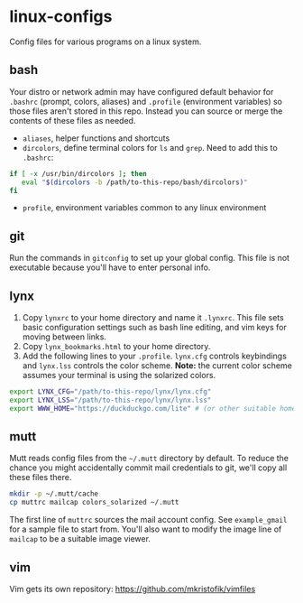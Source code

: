# linux-configs
Config files for various programs on a linux system.

## bash

Your distro or network admin may have configured default behavior for `.bashrc`
(prompt, colors, aliases) and `.profile` (environment variables) so those files
aren't stored in this repo.  Instead you can source or merge the contents of
these files as needed.

- `aliases`, helper functions and shortcuts
- `dircolors`, define terminal colors for `ls` and `grep`.  Need to add this to
  `.bashrc`:
```bash
if [ -x /usr/bin/dircolors ]; then
   eval "$(dircolors -b /path/to-this-repo/bash/dircolors)"
fi
```
- `profile`, environment variables common to any linux environment

## git

Run the commands in `gitconfig` to set up your global config. This file is not
executable because you'll have to enter personal info.

## lynx

1. Copy `lynxrc` to your home directory and name it `.lynxrc`. This file sets
   basic configuration settings such as bash line editing, and vim keys for
   moving between links.
1. Copy `lynx_bookmarks.html` to your home directory.
1. Add the following lines to your `.profile`. `lynx.cfg` controls
   keybindings and `lynx.lss` controls the color scheme. **Note:** the current
   color scheme assumes your terminal is using the solarized colors.
```bash
export LYNX_CFG="/path/to-this-repo/lynx/lynx.cfg"
export LYNX_LSS="/path/to-this-repo/lynx/lynx.lss"
export WWW_HOME="https://duckduckgo.com/lite" # (or other suitable home page)
```

## mutt

Mutt reads config files from the `~/.mutt` directory by default. To reduce the
chance you might accidentally commit mail credentials to git, we'll copy all
these files there.
```bash
mkdir -p ~/.mutt/cache
cp muttrc mailcap colors_solarized ~/.mutt
```
The first line of `muttrc` sources the mail account config. See `example_gmail`
for a sample file to start from. You'll also want to modify the image line of
`mailcap` to be a suitable image viewer.

## vim

Vim gets its own repository: https://github.com/mkristofik/vimfiles
